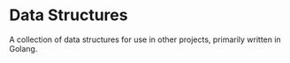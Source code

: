 # Data Structures

A collection of data structures for use in other projects, primarily written in Golang.
